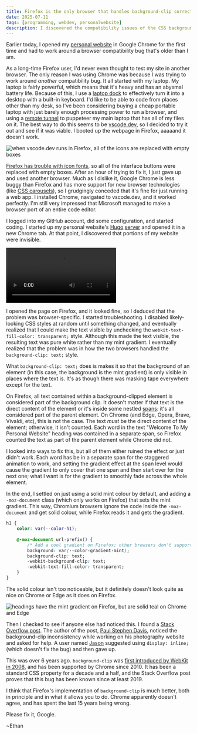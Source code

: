 ```yaml
---
title: Firefox is the only browser that handles background-clip correctly
date: 2025-07-11
tags: [programming, webdev, personalwebsite]
description: I discovered the compatibility issues of the CSS background-clip attribute
---
```


Earlier today, I opened my [personal website](/blog/personalwebsite) in Google Chrome for the first time and had to work around a browser compatibility bug that's older than I am.

As a long-time Firefox user, I'd never even thought to test my site in another browser. The only reason I was using Chrome was because I was trying to work around *another* compatibility bug. It all started with my laptop. My laptop is fairly powerful, which means that it's heavy and has an abysmal battery life. Because of this, I use a [laptop dock](https://www.youtube.com/watch?v=Pc31L3zJiaU) to effectively turn it into a desktop with a built-in keyboard. I'd like to be able to code from places other than my desk, so I've been considering buying a cheap portable laptop with just barely enough processing power to run a browser, and using a [remote tunnel](https://code.visualstudio.com/docs/remote/tunnels) to puppeteer my main laptop that has all of my files on it. The best way to do this seems to be [vscode.dev](https://code.visualstudio.com/blogs/2021/10/20/vscode-dev), so I decided to try it out and see if it was viable. I booted up the webpage in Firefox, aaaaand it doesn't work.

![when vscode.dev runs in Firefox, all of the icons are replaced with empty boxes](~/vscode-dot-dev-icon-font.webp)

[Firefox has trouble with icon fonts](https://support.mozilla.org/en-US/questions/1016919), so all of the interface buttons were replaced with empty boxes. After an hour of trying to fix it, I just gave up and used another browser. Much as I dislike it, Google Chrome is less buggy than Firefox and has more support for new browser technologies (like [CSS carousels](https://chrome.dev/carousel/)), so I grudgingly conceded that it's fine for just running a web app. I installed Chrome, navigated to vscode.dev, and it worked perfectly. I'm still very impressed that Microsoft managed to make a browser port of an entire code editor.

I logged into my GitHub account, did some configuration, and started coding. I started up my personal website's [Hugo](/blog/hugoswitch) [server](https://gohugo.io/commands/hugo_server/) and opened it in a new Chrome tab. At that point, I discovered that portions of my website were invisible.

![The mint gradient is visible on Firefox but not on Chrome](~/background-clip-firefox-chrome.webm)

I opened the page on Firefox, and it looked fine, so I deduced that the problem was browser-specific. I started troubleshooting. I disabled likely-looking CSS styles at random until something changed, and eventually realized that I could make the text visible by unchecking the `webkit-text-fill-color: transparent;` style. Although this made the text visible, the resulting text was pure white rather than my mint gradient. I eventually realized that the problem was in how the two browsers handled the `background-clip: text;` style.

What `background-clip: text;` does is makes it so that the background of an element (in this case, the background is the mint gradient) is only visible in places where the text is. It's as though there was masking tape everywhere except for the text.

On Firefox, all text contained within a background-clipped element is considered part of the background clip. It doesn't matter if that text is the direct content of the element or it's inside some nestled [spans](https://developer.mozilla.org/en-US/docs/Web/HTML/Reference/Elements/span): it's all considered part of the parent element. On Chrome (and Edge, Opera, Brave, Vivaldi, etc), this is not the case. The text *must* be the direct content of the element; otherwise, it isn't counted. Each word in the text "Welcome To My Personal Website" heading was contained in a separate span, so Firefox counted the text as part of the parent element while Chrome did not.

I looked into ways to fix this, but all of them either ruined the effect or just didn't work. Each word has be in a separate span for the staggered animation to work, and setting the gradient effect at the span level would cause the gradient to only cover that one span and then start over for the next one; what I want is for the gradient to smoothly fade across the whole element.

In the end, I settled on just using a solid mint colour by default, and adding a `-moz-document` class (which only works on Firefox) that sets the mint gradient. This way, Chromium browsers ignore the code inside the `-moz-document` and get solid colour, while Firefox reads it and gets the gradient.

```css
h1 {
    color: var(--color-h1);
    
    @-moz-document url-prefix() {
        /* Add a cool gradient on Firefox; other browsers don't support it :( */
        background: var(--color-gradient-mint);
        background-clip: text;
        -webkit-background-clip: text;
        -webkit-text-fill-color: transparent;
    }
}
```

The solid colour isn't too noticeable, but it definitely doesn't look quite as nice on Chrome or Edge as it does on Firefox.

![headings have the mint gradient on Firefox, but are solid teal on Chrome and Edge](~/mint-headings-firefox-chrome-edge.webp)

Then I checked to see if anyone else had noticed this. I found a [Stack Overflow post](https://stackoverflow.com/questions/55198363/webkit-background-clip-text-working-on-mozilla-but-not-on-chrome). The author of the post, [Paul Stephen Davis](https://stackoverflow.com/users/5925418/paul-stephen-davis), noticed the background-clip inconsistency while working on his photography website and asked for help. A user named [Jason](https://stackoverflow.com/users/4243228/jason) suggested using `display: inline;` (which doesn't fix the bug) and then gave up. 

This was over 6 years ago. `background-clip` was [first introduced by WebKit in 2008](https://www.css3.info/webkit-introduces-background-cliptext/), and has been supported by Chrome since 2010. It has been a standard CSS property for a decade and a half, and the Stack Overflow post proves that this bug has been known since at least 2019.

I think that Firefox's implementation of `background-clip` is much better, both in principle and in what it allows you to do. Chrome apparently doesn't agree, and has spent the last 15 years being wrong.

Please fix it, Google.

~Ethan